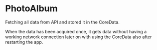 # PhotoAlbum

Fetching all data from API and stored it in the CoreData.

When the data has been acquired once, it gets data without having a working network connection later on with using the CoreData also after restarting the app.
